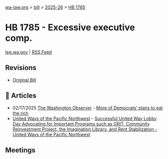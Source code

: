 [wa-law.org](/) > [bill](/bill/) > [2025-26](/bill/2025-26/) > [HB 1785](/bill/2025-26/hb/1785/)

# HB 1785 - Excessive executive comp.
[leg.wa.gov](https://app.leg.wa.gov/billsummary?BillNumber=1785&Year=2025&Initiative=false) | [RSS Feed](./rss.xml)

## Revisions
* [Original Bill](1/)

## 📰 Articles
* 02/17/2025 [The Washington Observer](/org/the_washington_observer/) - [More of Democrats’ plans to eat the rich](https://washingtonobserver.substack.com/p/more-of-democrats-plans-to-eat-the#:~:text=House%20Bill%201785)
* [United Ways of the Pacific Northwest](/org/united_ways_of_the_pacific_northwest/) - [Successful United Way Lobby Day Advocating for Important Programs such as GRIT, Community Reinvestment Project, the Imagination Library, and Rent Stabilization - United Ways of the Pacific Northwest](https://www.uwpnw.org/legupdate02112025#:~:text=House%20Bill%201785)

## Meetings